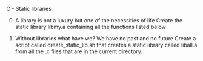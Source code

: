 C - Static libraries


0. A library is not a luxury but one of the necessities of life
Create the static library libmy.a containing all the functions listed below

1. Without libraries what have we? We have no past and no future
Create a script called create_static_lib.sh that creates a static library called liball.a from all the .c files that are in the current directory.
